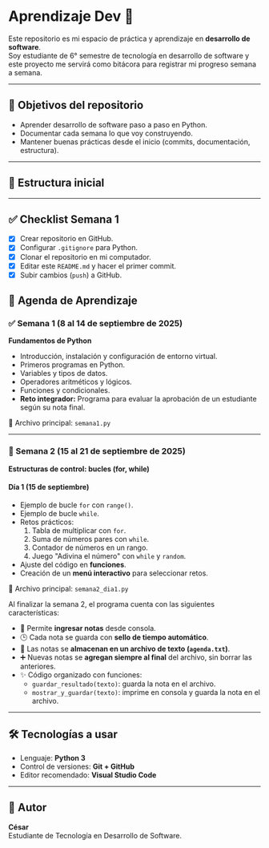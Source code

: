# Aprendizaje Dev 🚀

Este repositorio es mi espacio de práctica y aprendizaje en **desarrollo de software**.  
Soy estudiante de 6° semestre de tecnología en desarrollo de software y este proyecto me servirá como bitácora para registrar mi progreso semana a semana.

---

## 📌 Objetivos del repositorio
- Aprender desarrollo de software paso a paso en Python.
- Documentar cada semana lo que voy construyendo.
- Mantener buenas prácticas desde el inicio (commits, documentación, estructura).

---

## 📂 Estructura inicial


---

## ✅ Checklist Semana 1
- [x] Crear repositorio en GitHub.
- [x] Configurar `.gitignore` para Python.
- [x] Clonar el repositorio en mi computador.
- [x] Editar este `README.md` y hacer el primer commit.
- [x] Subir cambios (`push`) a GitHub.

## 📅 Agenda de Aprendizaje

### ✅ Semana 1 (8 al 14 de septiembre de 2025)
**Fundamentos de Python**
- Introducción, instalación y configuración de entorno virtual.
- Primeros programas en Python.
- Variables y tipos de datos.
- Operadores aritméticos y lógicos.
- Funciones y condicionales.
- **Reto integrador:** Programa para evaluar la aprobación de un estudiante según su nota final.

📂 Archivo principal: `semana1.py`

---

### 🚀 Semana 2 (15 al 21 de septiembre de 2025)
**Estructuras de control: bucles (for, while)**

#### Día 1 (15 de septiembre)
- Ejemplo de bucle `for` con `range()`.
- Ejemplo de bucle `while`.
- Retos prácticos:
  1. Tabla de multiplicar con `for`.
  2. Suma de números pares con `while`.
  3. Contador de números en un rango.
  4. Juego "Adivina el número" con `while` y `random`.
- Ajuste del código en **funciones**.
- Creación de un **menú interactivo** para seleccionar retos.

📂 Archivo principal: `semana2_dia1.py`

Al finalizar la semana 2, el programa cuenta con las siguientes características:

- 📌 Permite **ingresar notas** desde consola.
- 🕒 Cada nota se guarda con **sello de tiempo automático**.
- 💾 Las notas se **almacenan en un archivo de texto (`agenda.txt`)**.
- ➕ Nuevas notas se **agregan siempre al final** del archivo, sin borrar las anteriores.
- ✨ Código organizado con funciones:
  - `guardar_resultado(texto)`: guarda la nota en el archivo.
  - `mostrar_y_guardar(texto)`: imprime en consola y guarda la nota en el archivo.
---

## 🛠️ Tecnologías a usar
- Lenguaje: **Python 3**
- Control de versiones: **Git + GitHub**
- Editor recomendado: **Visual Studio Code**

---

## 👤 Autor
**César**  
Estudiante de Tecnología en Desarrollo de Software.
